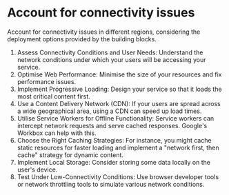# Account for connectivity issues

Account for connectivity issues in different regions, considering the deployment options provided by the building blocks.

1. Assess Connectivity Conditions and User Needs: Understand the network conditions under which your users will be accessing your service.
2. Optimise Web Performance: Minimise the size of your resources and fix performance issues.
3. Implement Progressive Loading: Design your service so that it loads the most critical content first.
4. Use a Content Delivery Network (CDN): If your users are spread across a wide geographical area, using a CDN can speed up load times.
5. Utilise Service Workers for Offline Functionality: Service workers can intercept network requests and serve cached responses. Google's Workbox can help with this.
6. Choose the Right Caching Strategies: For instance, you might cache static resources for faster loading and implement a "network first, then cache" strategy for dynamic content.
7. Implement Local Storage: Consider storing some data locally on the user's device.
8. Test Under Low-Connectivity Conditions: Use browser developer tools or network throttling tools to simulate various network conditions.
